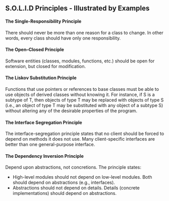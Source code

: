## S.O.L.I.D Principles - Illustrated by Examples

#### The Single-Responsibility Principle
There should never be more than one reason for a class to change. In other words, every class should have only one responsibility.

#### The Open–Closed Principle
Software entities (classes, modules, functions, etc.) should be open for extension, but closed for modification.

#### The Liskov Substitution Principle
Functions that use pointers or references to base classes must be able to use objects of derived classes without knowing it. For instance, if S is a subtype of T, then objects of type T may be replaced with objects of type S (i.e., an object of type T may be substituted with any object of a subtype S) without altering any of the desirable properties of the program.

#### The Interface Segregation Principle
The interface-segregation principle states that no client should be forced to depend on methods it does not use. Many client-specific interfaces are better than one general-purpose interface.

#### The Dependency Inversion Principle
Depend upon abstractions, not concretions. The principle states:
- High-level modules should not depend on low-level modules. Both should depend on abstractions (e.g., interfaces).
- Abstractions should not depend on details. Details (concrete implementations) should depend on abstractions.
